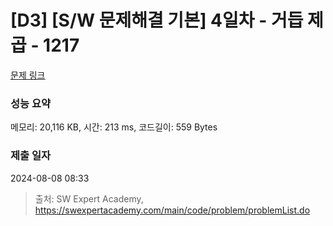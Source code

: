 # [D3] [S/W 문제해결 기본] 4일차 - 거듭 제곱 - 1217 

[문제 링크](https://swexpertacademy.com/main/code/problem/problemDetail.do?contestProbId=AV14dUIaAAUCFAYD) 

### 성능 요약

메모리: 20,116 KB, 시간: 213 ms, 코드길이: 559 Bytes

### 제출 일자

2024-08-08 08:33



> 출처: SW Expert Academy, https://swexpertacademy.com/main/code/problem/problemList.do